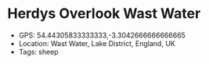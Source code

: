# Herdys Overlook Wast Water

- GPS: 54.44305833333333,-3.3042666666666665
- Location: Wast Water, Lake District, England, UK
- Tags: sheep
